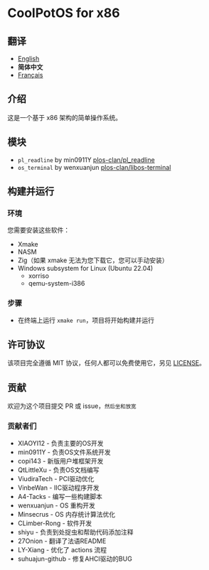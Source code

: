 # CoolPotOS for x86

## 翻译

- [English](/README.md)
- **简体中文**
- [Français](/readme/README-fr-FR.md)

## 介绍

这是一个基于 x86 架构的简单操作系统。

## 模块

* `pl_readline` by min0911Y [plos-clan/pl_readline](https://github.com/plos-clan/pl_readline)
* `os_terminal` by wenxuanjun [plos-clan/libos-terminal](https://github.com/plos-clan/libos-terminal)

## 构建并运行

### 环境

您需要安装这些软件：

- Xmake
- NASM
- Zig（如果 xmake 无法为您下载它，您可以手动安装）
- Windows subsystem for Linux (Ubuntu 22.04)
    - xorriso
    - qemu-system-i386

### 步骤

- 在终端上运行 `xmake run`，项目将开始构建并运行

## 许可协议

该项目完全遵循 MIT 协议，任何人都可以免费使用它，另见 [LICENSE](LICENSE)。

## 贡献

欢迎为这个项目提交 PR 或 issue，`然后坐和放宽`

### 贡献者们

* XIAOYI12 - 负责主要的OS开发
* min0911Y - 负责OS文件系统开发
* copi143 - 新版用户堆框架开发
* QtLittleXu - 负责OS文档编写
* ViudiraTech - PCI驱动优化
* VinbeWan - IIC驱动程序开发
* A4-Tacks - 编写一些构建脚本
* wenxuanjun - OS 重构开发
* Minsecrus - OS 内存统计算法优化
* CLimber-Rong - 软件开发
* shiyu - 负责到处捉虫和帮助代码添加注释
* 27Onion - 翻译了法语README
* LY-Xiang - 优化了 actions 流程
* suhuajun-github - 修复AHCI驱动的BUG
